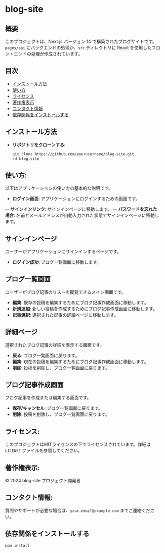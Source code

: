 # blog-site

## 概要
このプロジェクトは、Next.js バージョン 14 で構築されたブログサイトです。`pages/api` にバックエンドの処理が、`src` ディレクトリに React を使用したフロントエンドの処理が作成されています。

## 目次
- [インストール方法](#インストール方法)
- [使い方](#使い方)
- [ライセンス](#ライセンス)
- [著作権表示](#著作権表示)
- [コンタクト情報](#コンタクト情報)
- [依存関係をインストールする](#依存関係をインストールする)

## インストール方法
- **リポジトリをクローンする**:
   ```bash
   git clone https://github.com/yourusername/blog-site.git
   cd blog-site

## 使い方:
以下はアプリケーションの使い方の基本的な説明です。

- **ログイン画面**:
アプリケーションにログインするための画面です。

-- **サインインリンク**: サインインページに移動します。
-- **パスワードを忘れた場合**: 名前とメールアドレスが自動入力された状態でサインインページに移動します。

## サインインページ
ユーザーがアプリケーションにサインインするページです。

- **ログイン成功**: ブログ一覧画面に移動します。

## ブログ一覧画面
ユーザーがブログ記事のリストを閲覧できるメイン画面です。

- **編集**: 既存の投稿を編集するためにブログ記事作成画面に移動します。
- **新規追加**: 新しい投稿を作成するためにブログ記事作成画面に移動します。
- **記事選択**: 選択された記事の詳細ページに移動します。

## 詳細ページ
選択されたブログ記事の詳細を表示する画面です。

- **戻る**: ブログ一覧画面に戻ります。
- **編集**: 現在の投稿を編集するためにブログ記事作成画面に移動します。
- **削除**: 投稿を削除し、ブログ一覧画面に戻ります。

## ブログ記事作成画面
ブログ記事を作成または編集する画面です。

- **保存/キャンセル**: ブログ一覧画面に戻ります。
- **削除**: 投稿を削除し、ブログ一覧画面に戻ります。


## ライセンス:
このプロジェクトはMITライセンスの下でライセンスされています。詳細は `LICENSE` ファイルを参照してください。

## 著作権表示:
© 2024 blog-site プロジェクト開発者

## コンタクト情報:
質問やサポートが必要な場合は、`your.email@example.com` までご連絡ください。

## 依存関係をインストールする
```bash
npm install
